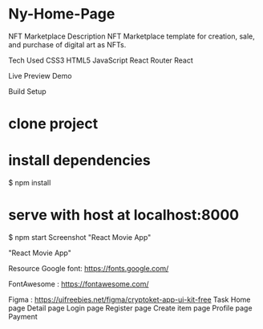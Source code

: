 # Ny-Home-Page

NFT Marketplace
Description
NFT Marketplace template for creation, sale, and purchase of digital art as NFTs.

Tech Used
CSS3 HTML5 JavaScript React Router React

Live Preview
Demo

Build Setup
# clone project

# install dependencies
$ npm install

# serve with host at localhost:8000
$ npm start
Screenshot
"React Movie App"

"React Movie App"

Resource
Google font: https://fonts.google.com/

FontAwesome : https://fontawesome.com/

Figma : https://uifreebies.net/figma/cryptoket-app-ui-kit-free
Task
 Home page
 Detail page
 Login page
 Register page
 Create item page
 Profile page
 Payment
